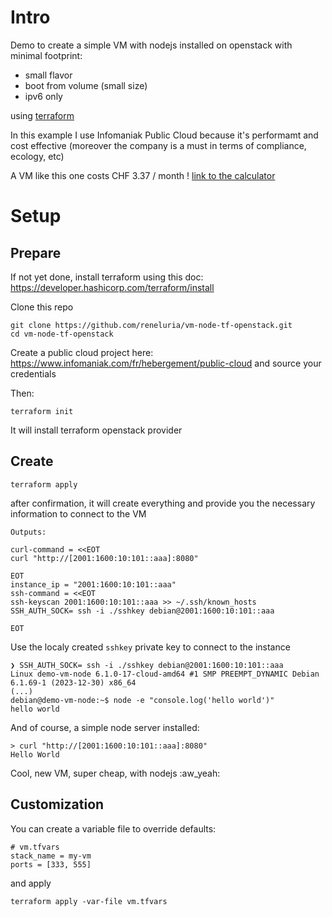 Intro
=====

Demo to create a simple VM with nodejs installed
on openstack with minimal footprint:
- small flavor
- boot from volume (small size)
- ipv6 only

using [terraform](https://www.terraform.io/)

In this example I use Infomaniak Public Cloud because it's performamt and cost effective
(moreover the company is a must in terms of compliance, ecology, etc)

A VM like this one costs CHF 3.37 / month !
[link to the calculator](https://infomaniak.cloud/calculator?uuid=7826f3ad-7bc1-4ca9-8412-ed965b867ad5)

Setup
=====

Prepare
-------

If not yet done, install terraform using this doc: https://developer.hashicorp.com/terraform/install

Clone this repo

```shell
git clone https://github.com/reneluria/vm-node-tf-openstack.git
cd vm-node-tf-openstack
```

Create a public cloud project here: https://www.infomaniak.com/fr/hebergement/public-cloud
and source your credentials

Then:

```shell
terraform init
```

It will install terraform openstack provider

Create
------

```shell
terraform apply
```

after confirmation, it will create everything and provide you the necessary information to connect to the VM

```shell
Outputs:

curl-command = <<EOT
curl "http://[2001:1600:10:101::aaa]:8080"

EOT
instance_ip = "2001:1600:10:101::aaa"
ssh-command = <<EOT
ssh-keyscan 2001:1600:10:101::aaa >> ~/.ssh/known_hosts
SSH_AUTH_SOCK= ssh -i ./sshkey debian@2001:1600:10:101::aaa

EOT
```

Use the localy created `sshkey` private key to connect to the instance

```shell
❯ SSH_AUTH_SOCK= ssh -i ./sshkey debian@2001:1600:10:101::aaa
Linux demo-vm-node 6.1.0-17-cloud-amd64 #1 SMP PREEMPT_DYNAMIC Debian 6.1.69-1 (2023-12-30) x86_64
(...)
debian@demo-vm-node:~$ node -e "console.log('hello world')"
hello world
```

And of course, a simple node server installed:

```
> curl "http://[2001:1600:10:101::aaa]:8080"
Hello World
```

Cool, new VM, super cheap, with nodejs :aw_yeah:

Customization
-------------

You can create a variable file to override defaults:

```
# vm.tfvars
stack_name = my-vm
ports = [333, 555]
```

and apply

```shell
terraform apply -var-file vm.tfvars
```
